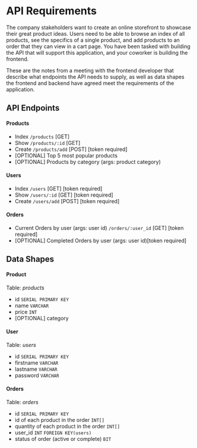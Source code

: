 # API Requirements
The company stakeholders want to create an online storefront to showcase their great product ideas. Users need to be able to browse an index of all products, see the specifics of a single product, and add products to an order that they can view in a cart page. You have been tasked with building the API that will support this application, and your coworker is building the frontend.

These are the notes from a meeting with the frontend developer that describe what endpoints the API needs to supply, as well as data shapes the frontend and backend have agreed meet the requirements of the application. 

## API Endpoints
#### Products
- Index `/products` [GET]
- Show `/products/:id` [GET]
- Create `/products/add` [POST] [token required]
- [OPTIONAL] Top 5 most popular products 
- [OPTIONAL] Products by category (args: product category)

#### Users
- Index `/users` [GET] [token required]
- Show `/users/:id` [GET] [token required]
- Create `/users/add` [POST] [token required]

#### Orders
- Current Orders by user (args: user id) `/orders/:user_id` [GET] [token required]
- [OPTIONAL] Completed Orders by user (args: user id)[token required]

## Data Shapes
#### Product
Table: *products*
- id `SERIAL PRIMARY KEY`
- name `VARCHAR`
- price `INT`
- [OPTIONAL] category

#### User
Table: *users*
- id `SERIAL PRIMARY KEY`
- firstname `VARCHAR`
- lastname `VARCHAR`
- password `VARCHAR`

#### Orders
Table: *orders*
- id `SERIAL PRIMARY KEY`
- id of each product in the order `INT[]`
- quantity of each product in the order `INT[]`
- user_id `INT` `FOREIGN KEY(users)`
- status of order (active or complete) `BIT`
